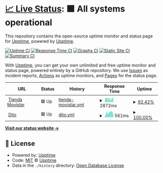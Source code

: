 # [📈 Live Status](https://upptime.github.io/upptime): <!--live status--> **🟩 All systems operational**

This repository contains the open-source uptime monitor and status page for [Upptime](https://upptime.js.org), powered by [Upptime](https://github.com/upptime/upptime).

[![Uptime CI](https://github.com/atoc-monitor/upptime/workflows/Uptime%20CI/badge.svg)](https://github.com/atoc-monitor/upptime/actions?query=workflow%3A%22Uptime+CI%22)
[![Response Time CI](https://github.com/atoc-monitor/upptime/workflows/Response%20Time%20CI/badge.svg)](https://github.com/atoc-monitor/upptime/actions?query=workflow%3A%22Response+Time+CI%22)
[![Graphs CI](https://github.com/atoc-monitor/upptime/workflows/Graphs%20CI/badge.svg)](https://github.com/atoc-monitor/upptime/actions?query=workflow%3A%22Graphs+CI%22)
[![Static Site CI](https://github.com/atoc-monitor/upptime/workflows/Static%20Site%20CI/badge.svg)](https://github.com/atoc-monitor/upptime/actions?query=workflow%3A%22Static+Site+CI%22)
[![Summary CI](https://github.com/atoc-monitor/upptime/workflows/Summary%20CI/badge.svg)](https://github.com/atoc-monitor/upptime/actions?query=workflow%3A%22Summary+CI%22)

With [Upptime](https://upptime.js.org), you can get your own unlimited and free uptime monitor and status page, powered entirely by a GitHub repository. We use [Issues](https://github.com/upptime/upptime/issues) as incident reports, [Actions](https://github.com/atoc-monitor/upptime/actions) as uptime monitors, and [Pages](https://upptime.github.io/upptime) for the status page.

<!--start: status pages-->
<!-- This summary is generated by Upptime (https://github.com/upptime/upptime) -->
<!-- Do not edit this manually, your changes will be overwritten -->
<!-- prettier-ignore -->
| URL | Status | History | Response Time | Uptime |
| --- | ------ | ------- | ------------- | ------ |
| <img alt="" src="https://icons.duckduckgo.com/ip3/tienda.movistar.com.pe.ico" height="13"> [Tienda Movistar](https://tienda.movistar.com.pe/celulares-liberados) | 🟩 Up | [tienda-movistar.yml](https://github.com/ATOC-Monitor/upptime/commits/HEAD/history/tienda-movistar.yml) | <details><summary><img alt="Response time graph" src="./graphs/tienda-movistar/response-time-week.png" height="20"> 2872ms</summary><br><a href="https://atoc-monitor.github.io/upptime/history/tienda-movistar"><img alt="Response time 3408" src="https://img.shields.io/endpoint?url=https%3A%2F%2Fraw.githubusercontent.com%2FATOC-Monitor%2Fupptime%2FHEAD%2Fapi%2Ftienda-movistar%2Fresponse-time.json"></a><br><a href="https://atoc-monitor.github.io/upptime/history/tienda-movistar"><img alt="24-hour response time 2601" src="https://img.shields.io/endpoint?url=https%3A%2F%2Fraw.githubusercontent.com%2FATOC-Monitor%2Fupptime%2FHEAD%2Fapi%2Ftienda-movistar%2Fresponse-time-day.json"></a><br><a href="https://atoc-monitor.github.io/upptime/history/tienda-movistar"><img alt="7-day response time 2872" src="https://img.shields.io/endpoint?url=https%3A%2F%2Fraw.githubusercontent.com%2FATOC-Monitor%2Fupptime%2FHEAD%2Fapi%2Ftienda-movistar%2Fresponse-time-week.json"></a><br><a href="https://atoc-monitor.github.io/upptime/history/tienda-movistar"><img alt="30-day response time 3187" src="https://img.shields.io/endpoint?url=https%3A%2F%2Fraw.githubusercontent.com%2FATOC-Monitor%2Fupptime%2FHEAD%2Fapi%2Ftienda-movistar%2Fresponse-time-month.json"></a><br><a href="https://atoc-monitor.github.io/upptime/history/tienda-movistar"><img alt="1-year response time 3439" src="https://img.shields.io/endpoint?url=https%3A%2F%2Fraw.githubusercontent.com%2FATOC-Monitor%2Fupptime%2FHEAD%2Fapi%2Ftienda-movistar%2Fresponse-time-year.json"></a></details> | <details><summary><a href="https://atoc-monitor.github.io/upptime/history/tienda-movistar">92.42%</a></summary><a href="https://atoc-monitor.github.io/upptime/history/tienda-movistar"><img alt="All-time uptime 98.63%" src="https://img.shields.io/endpoint?url=https%3A%2F%2Fraw.githubusercontent.com%2FATOC-Monitor%2Fupptime%2FHEAD%2Fapi%2Ftienda-movistar%2Fuptime.json"></a><br><a href="https://atoc-monitor.github.io/upptime/history/tienda-movistar"><img alt="24-hour uptime 93.38%" src="https://img.shields.io/endpoint?url=https%3A%2F%2Fraw.githubusercontent.com%2FATOC-Monitor%2Fupptime%2FHEAD%2Fapi%2Ftienda-movistar%2Fuptime-day.json"></a><br><a href="https://atoc-monitor.github.io/upptime/history/tienda-movistar"><img alt="7-day uptime 92.42%" src="https://img.shields.io/endpoint?url=https%3A%2F%2Fraw.githubusercontent.com%2FATOC-Monitor%2Fupptime%2FHEAD%2Fapi%2Ftienda-movistar%2Fuptime-week.json"></a><br><a href="https://atoc-monitor.github.io/upptime/history/tienda-movistar"><img alt="30-day uptime 94.22%" src="https://img.shields.io/endpoint?url=https%3A%2F%2Fraw.githubusercontent.com%2FATOC-Monitor%2Fupptime%2FHEAD%2Fapi%2Ftienda-movistar%2Fuptime-month.json"></a><br><a href="https://atoc-monitor.github.io/upptime/history/tienda-movistar"><img alt="1-year uptime 97.24%" src="https://img.shields.io/endpoint?url=https%3A%2F%2Fraw.githubusercontent.com%2FATOC-Monitor%2Fupptime%2FHEAD%2Fapi%2Ftienda-movistar%2Fuptime-year.json"></a></details>
| <img alt="" src="https://icons.duckduckgo.com/ip3/ventas.movistar.com.pe.ico" height="13"> [Dito](https://ventas.movistar.com.pe/inicio) | 🟩 Up | [dito.yml](https://github.com/ATOC-Monitor/upptime/commits/HEAD/history/dito.yml) | <details><summary><img alt="Response time graph" src="./graphs/dito/response-time-week.png" height="20"> 561ms</summary><br><a href="https://atoc-monitor.github.io/upptime/history/dito"><img alt="Response time 1043" src="https://img.shields.io/endpoint?url=https%3A%2F%2Fraw.githubusercontent.com%2FATOC-Monitor%2Fupptime%2FHEAD%2Fapi%2Fdito%2Fresponse-time.json"></a><br><a href="https://atoc-monitor.github.io/upptime/history/dito"><img alt="24-hour response time 284" src="https://img.shields.io/endpoint?url=https%3A%2F%2Fraw.githubusercontent.com%2FATOC-Monitor%2Fupptime%2FHEAD%2Fapi%2Fdito%2Fresponse-time-day.json"></a><br><a href="https://atoc-monitor.github.io/upptime/history/dito"><img alt="7-day response time 561" src="https://img.shields.io/endpoint?url=https%3A%2F%2Fraw.githubusercontent.com%2FATOC-Monitor%2Fupptime%2FHEAD%2Fapi%2Fdito%2Fresponse-time-week.json"></a><br><a href="https://atoc-monitor.github.io/upptime/history/dito"><img alt="30-day response time 622" src="https://img.shields.io/endpoint?url=https%3A%2F%2Fraw.githubusercontent.com%2FATOC-Monitor%2Fupptime%2FHEAD%2Fapi%2Fdito%2Fresponse-time-month.json"></a><br><a href="https://atoc-monitor.github.io/upptime/history/dito"><img alt="1-year response time 857" src="https://img.shields.io/endpoint?url=https%3A%2F%2Fraw.githubusercontent.com%2FATOC-Monitor%2Fupptime%2FHEAD%2Fapi%2Fdito%2Fresponse-time-year.json"></a></details> | <details><summary><a href="https://atoc-monitor.github.io/upptime/history/dito">100.00%</a></summary><a href="https://atoc-monitor.github.io/upptime/history/dito"><img alt="All-time uptime 99.96%" src="https://img.shields.io/endpoint?url=https%3A%2F%2Fraw.githubusercontent.com%2FATOC-Monitor%2Fupptime%2FHEAD%2Fapi%2Fdito%2Fuptime.json"></a><br><a href="https://atoc-monitor.github.io/upptime/history/dito"><img alt="24-hour uptime 100.00%" src="https://img.shields.io/endpoint?url=https%3A%2F%2Fraw.githubusercontent.com%2FATOC-Monitor%2Fupptime%2FHEAD%2Fapi%2Fdito%2Fuptime-day.json"></a><br><a href="https://atoc-monitor.github.io/upptime/history/dito"><img alt="7-day uptime 100.00%" src="https://img.shields.io/endpoint?url=https%3A%2F%2Fraw.githubusercontent.com%2FATOC-Monitor%2Fupptime%2FHEAD%2Fapi%2Fdito%2Fuptime-week.json"></a><br><a href="https://atoc-monitor.github.io/upptime/history/dito"><img alt="30-day uptime 100.00%" src="https://img.shields.io/endpoint?url=https%3A%2F%2Fraw.githubusercontent.com%2FATOC-Monitor%2Fupptime%2FHEAD%2Fapi%2Fdito%2Fuptime-month.json"></a><br><a href="https://atoc-monitor.github.io/upptime/history/dito"><img alt="1-year uptime 99.96%" src="https://img.shields.io/endpoint?url=https%3A%2F%2Fraw.githubusercontent.com%2FATOC-Monitor%2Fupptime%2FHEAD%2Fapi%2Fdito%2Fuptime-year.json"></a></details>

<!--end: status pages-->

[**Visit our status website →**](https://upptime.github.io/upptime)

## 📄 License

- Powered by: [Upptime](https://github.com/upptime/upptime)
- Code: [MIT](./LICENSE) © [Upptime](https://upptime.js.org)
- Data in the `./history` directory: [Open Database License](https://opendatacommons.org/licenses/odbl/1-0/)
